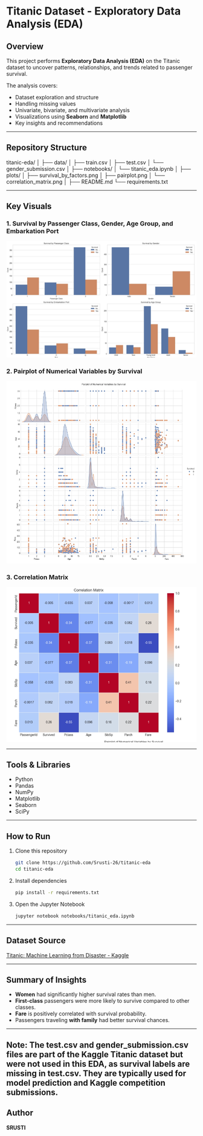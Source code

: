 # Titanic Dataset - Exploratory Data Analysis (EDA)

## Overview
This project performs **Exploratory Data Analysis (EDA)** on the Titanic dataset to uncover patterns, relationships, and trends related to passenger survival.

The analysis covers:
- Dataset exploration and structure
- Handling missing values
- Univariate, bivariate, and multivariate analysis
- Visualizations using **Seaborn** and **Matplotlib**
- Key insights and recommendations

---

## Repository Structure

titanic-eda/
│
├── data/
│   ├── train.csv
│   ├── test.csv
│   └── gender_submission.csv
│
├── notebooks/
│   └── titanic_eda.ipynb
│
├── plots/
│   ├── survival_by_factors.png
│   ├── pairplot.png
│   └── correlation_matrix.png
│
├── README.md
└── requirements.txt

---

## Key Visuals
### 1. Survival by Passenger Class, Gender, Age Group, and Embarkation Port
![Survival by Factors](plots/survival_by_factors.png)

### 2. Pairplot of Numerical Variables by Survival
![Pairplot](plots/pairplot.png)

### 3. Correlation Matrix
![Correlation Matrix](plots/correlation_matrix.png)

---

## Tools & Libraries
- Python
- Pandas
- NumPy
- Matplotlib
- Seaborn
- SciPy

---

## How to Run
1. Clone this repository  
   ```bash
   git clone https://github.com/Srusti-26/titanic-eda
   cd titanic-eda
   ```

2. Install dependencies

   ```bash
   pip install -r requirements.txt
   ```
3. Open the Jupyter Notebook

   ```bash
   jupyter notebook notebooks/titanic_eda.ipynb
   ```

---

## Dataset Source

[Titanic: Machine Learning from Disaster - Kaggle](https://www.kaggle.com/competitions/titanic/data)

---

## Summary of Insights

* **Women** had significantly higher survival rates than men.
* **First-class** passengers were more likely to survive compared to other classes.
* **Fare** is positively correlated with survival probability.
* Passengers traveling **with family** had better survival chances.

---
**Note:** The test.csv and gender_submission.csv files are part of the Kaggle Titanic dataset but were not used in this EDA, as survival labels are missing in test.csv. They are typically used for model prediction and Kaggle competition submissions.
---
## Author

**SRUSTI**
